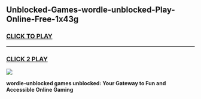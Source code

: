 
## Unblocked-Games-wordle-unblocked-Play-Online-Free-1x43g
<h3>
<a href="https://premium76.site?title=wordle-unblocked&ref=26A">CLICK TO PLAY</a></h3>
<hr>

<h3>
<a href="https://premium76.site?title=wordle-unblocked&ref=26A">CLICK 2 PLAY</a>
  
</h3>

<a href="https://premium76.site?title=wordle-unblocked&ref=26A"><img src="https://clearcache.store/games.png"></a>


**wordle-unblocked games unblocked: Your Gateway to Fun and Accessible Online Gaming**
